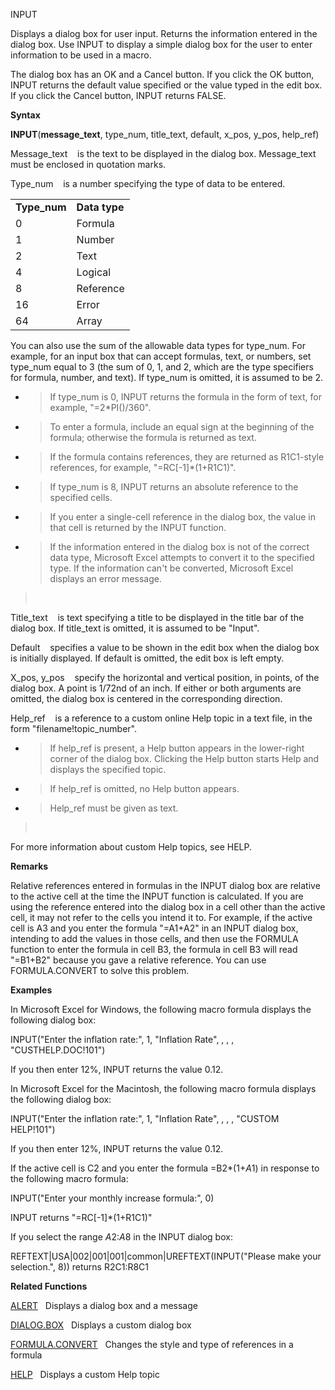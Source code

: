 INPUT

Displays a dialog box for user input. Returns the information entered in
the dialog box. Use INPUT to display a simple dialog box for the user to
enter information to be used in a macro.

The dialog box has an OK and a Cancel button. If you click the OK
button, INPUT returns the default value specified or the value typed in
the edit box. If you click the Cancel button, INPUT returns FALSE.

**Syntax**

**INPUT**(**message\_text**, type\_num, title\_text, default, x\_pos,
y\_pos, help\_ref)

Message\_text    is the text to be displayed in the dialog box.
Message\_text must be enclosed in quotation marks.

Type\_num    is a number specifying the type of data to be entered.

|               |               |
| ------------- | ------------- |
| **Type\_num** | **Data type** |
| 0             | Formula       |
| 1             | Number        |
| 2             | Text          |
| 4             | Logical       |
| 8             | Reference     |
| 16            | Error         |
| 64            | Array         |

You can also use the sum of the allowable data types for type\_num. For
example, for an input box that can accept formulas, text, or numbers,
set type\_num equal to 3 (the sum of 0, 1, and 2, which are the type
specifiers for formula, number, and text). If type\_num is omitted, it
is assumed to be 2.

  - > If type\_num is 0, INPUT returns the formula in the form of text,
    > for example, "=2\*PI()/360".

  - > To enter a formula, include an equal sign at the beginning of the
    > formula; otherwise the formula is returned as text.

  - > If the formula contains references, they are returned as
    > R1C1-style references, for example, "=RC\[-1\]\*(1+R1C1)".

  - > If type\_num is 8, INPUT returns an absolute reference to the
    > specified cells.

  - > If you enter a single-cell reference in the dialog box, the value
    > in that cell is returned by the INPUT function.

  - > If the information entered in the dialog box is not of the correct
    > data type, Microsoft Excel attempts to convert it to the specified
    > type. If the information can't be converted, Microsoft Excel
    > displays an error message.

>  

Title\_text    is text specifying a title to be displayed in the title
bar of the dialog box. If title\_text is omitted, it is assumed to be
"Input".

Default    specifies a value to be shown in the edit box when the dialog
box is initially displayed. If default is omitted, the edit box is left
empty.

X\_pos, y\_pos    specify the horizontal and vertical position, in
points, of the dialog box. A point is 1/72nd of an inch. If either or
both arguments are omitted, the dialog box is centered in the
corresponding direction.

Help\_ref    is a reference to a custom online Help topic in a text
file, in the form "filename\!topic\_number".

  - > If help\_ref is present, a Help button appears in the lower-right
    > corner of the dialog box. Clicking the Help button starts Help and
    > displays the specified topic.

  - > If help\_ref is omitted, no Help button appears.

  - > Help\_ref must be given as text.

>  

For more information about custom Help topics, see HELP.

**Remarks**

Relative references entered in formulas in the INPUT dialog box are
relative to the active cell at the time the INPUT function is
calculated. If you are using the reference entered into the dialog box
in a cell other than the active cell, it may not refer to the cells you
intend it to. For example, if the active cell is A3 and you enter the
formula "=A1+A2" in an INPUT dialog box, intending to add the values in
those cells, and then use the FORMULA function to enter the formula in
cell B3, the formula in cell B3 will read "=B1+B2" because you gave a
relative reference. You can use FORMULA.CONVERT to solve this problem.

**Examples**

In Microsoft Excel for Windows, the following macro formula displays the
following dialog box:

INPUT("Enter the inflation rate:", 1, "Inflation Rate", , , ,
"CUSTHELP.DOC\!101")

If you then enter 12%, INPUT returns the value 0.12.

In Microsoft Excel for the Macintosh, the following macro formula
displays the following dialog box:

INPUT("Enter the inflation rate:", 1, "Inflation Rate", , , , "CUSTOM
HELP\!101")

If you then enter 12%, INPUT returns the value 0.12.

If the active cell is C2 and you enter the formula =B2\*(1+$A$1) in
response to the following macro formula:

INPUT("Enter your monthly increase formula:", 0)

INPUT returns "=RC\[-1\]\*(1+R1C1)"

If you select the range $A$2:$A$8 in the INPUT dialog box:

REFTEXT|USA|002|001|001|common|UREFTEXT(INPUT("Please make your
selection.", 8)) returns R2C1:R8C1

**Related Functions**

[ALERT](ALERT.md)   Displays a dialog box and a message

[DIALOG.BOX](DIALOG.BOX.md)   Displays a custom dialog box

[FORMULA.CONVERT](FORMULA.CONVERT.md)   Changes the style and type of references in a formula

[HELP](HELP.md)   Displays a custom Help topic


